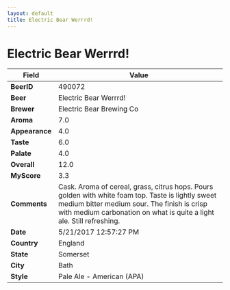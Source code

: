 ```yaml
---
layout: default
title: Electric Bear Werrrd!
---
```


# Electric Bear Werrrd!

| Field         | Value     |
|---------------|-----------|
| **BeerID** | 490072 |
| **Beer** | Electric Bear Werrrd! |
| **Brewer** | Electric Bear Brewing Co |
| **Aroma** | 7.0 |
| **Appearance** | 4.0 |
| **Taste** | 6.0 |
| **Palate** | 4.0 |
| **Overall** | 12.0 |
| **MyScore** | 3.3 |
| **Comments** | Cask. Aroma of cereal, grass, citrus hops. Pours golden with white foam top. Taste is lightly sweet medium bitter medium sour. The finish is crisp with medium carbonation on what is quite a light ale. Still refreshing. |
| **Date** | 5/21/2017 12:57:27 PM |
| **Country** | England |
| **State** | Somerset |
| **City** | Bath |
| **Style** | Pale Ale - American (APA) |
